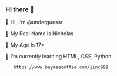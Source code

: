 ### Hi there 👋


👋 Hi, I’m @underguessr

💞️ My Real Name is Nicholas

👀 My Age Is 17+

🌱 I’m currently learning HTML, CSS, Python



           

       https://www.buymeacoffee.com/jinx999




 
